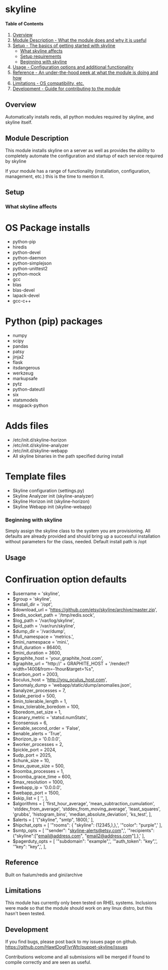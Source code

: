 # skyline

#### Table of Contents

1. [Overview](#overview)
2. [Module Description - What the module does and why it is useful](#module-description)
3. [Setup - The basics of getting started with skyline](#setup)
    * [What skyline affects](#what-skyline-affects)
    * [Setup requirements](#setup-requirements)
    * [Beginning with skyline](#beginning-with-skyline)
4. [Usage - Configuration options and additional functionality](#usage)
5. [Reference - An under-the-hood peek at what the module is doing and how](#reference)
5. [Limitations - OS compatibility, etc.](#limitations)
6. [Development - Guide for contributing to the module](#development)

## Overview

Automatically installs redis, all python modules required by skyline, and skyline itself.

## Module Description

This module installs skyline on a server as well as provides the ability to completely automate the configuration and startup of each service required by skyline

If your module has a range of functionality (installation, configuration,
management, etc.) this is the time to mention it.

## Setup

### What skyline affects

  # OS Package installs
  - python-pip
  - hiredis
  - python-devel
  - python-daemon
  - python-simplejson
  - python-unittest2
  - python-mock
  - gcc
  - blas
  - blas-devel
  - lapack-devel 
  - gcc-c++
  
  # Python (pip) packages
  - numpy
  - scipy
  - pandas
  - patsy
  - jinja2
  - flask
  - itsdangerous
  - werkzeug
  - markupsafe
  - pytz
  - python-dateutil
  - six
  - statsmodels
  - msgpack-python

  # Adds files
  - /etc/init.d/skyline-horizon
  - /etc/init.d/skyline-analyzer
  - /etc/init.d/skyline-webapp
  - All skyline binaries in the path specified during install

  # Template files
  - Skyline configuration (settings.py)
  - Skyline Analyzer init (skyline-analyzer)
  - Skyline Horizon init (skyline-horizon)
  - Skyline Webapp init (skyline-webapp)

### Beginning with skyline

Simply assign the skyline class to the system you are provisioning. All defaults are already provided and should bring up a successful installation without parameters for the class, needed.
Default install path is /opt

## Usage
  
 # Confiruation option defaults

  - $username           = 'skyline',
  - $group              = 'skyline',
  - $install_dir        = '/opt',
  - $download_url       = 'https://github.com/etsy/skyline/archive/master.zip',
  - $redis_socket_path  = '/tmp/redis.sock',
  - $log_path           = '/var/log/skyline',
  - $pid_path           = '/var/run/skyline',
  - $dump_dir           = '/var/dump',
  - $full_namespace     = 'metrics.',
  - $mini_namespace     = 'mini.',
  - $full_duration      = 86400,
  - $mini_duration      = 3600,
  - $graphite_host      = 'your_graphite_host.com',
  - $graphite_url       = "http://' + GRAPHITE_HOST + '/render/?width=1400&from=-1hour&target=%s",
  - $carbon_port        = 2003,
  - $oculus_host        = 'http://you_oculus_host.com',
  - $anomaly_dump       = 'webapp/static/dump/anomalies.json',
  - $analyzer_processes = 7,
  - $stale_period       = 500,
  - $min_tolerable_length = 1,
  - $max_tolerable_boredom = 100,
  - $boredom_set_size   = 1,
  - $canary_metric      = 'statsd.numStats',
  - $consensus          = 6,
  - $enable_second_order = 'False',
  - $enable_alerts      = 'True',
  - $horizon_ip         = '0.0.0.0',
  - $worker_processes   = 2,
  - $pickle_port        = 2024,
  - $udp_port           = 2025,
  - $chunk_size         = 10,
  - $max_queue_size     = 500,
  - $roomba_processes   = 1,
  - $roomba_grace_time  = 600,
  - $max_resolution     = 1000,
  - $webapp_ip          = '0.0.0.0',
  - $webapp_port        = 1500,
  - $skip_list          = [
                         '',
                        ],
  - $algorithms         = [
                         'first_hour_average',
                         'mean_subtraction_cumulation',
                         'stddev_from_average',
                         'stddev_from_moving_average',
                         'least_squares',
                         'grubbs',
                         'histogram_bins',
                         'median_absolute_deviation',
                         'ks_test',
                        ],
  - $alerts             = [
                         '("skyline", "smtp", 1800),'
                        ],
  - $hipchat_opts       = [
                         '"rooms": { "skyline": (12345,),},', 
                         '"color": "purple",'
                        ],
  - $smtp_opts          = [
                         '"sender": "skyline-alerts@etsy.com",',
                         '"recipients": {"skyline":["email@address.com", "email2@address.com"],},'
                        ],
  - $pagerduty_opts     = [
                         '"subdomain": "example",',
                         '"auth_token": "key",',
                         '"key": "key",',
                        ],

## Reference

Built on fsalum/redis and gini/archive

## Limitations

This module has currently only been tested on RHEL systems. Inclusions were made so that the module should work on any linux distro, but this hasn't been tested.

## Development

If you find bugs, please post back to my issues page on github.
https://github.com/HawtDogFlvrWtr/puppet-skyline/issues

Contributions welcome and all submissions will be merged if found to compile correctly and are seen as useful.

